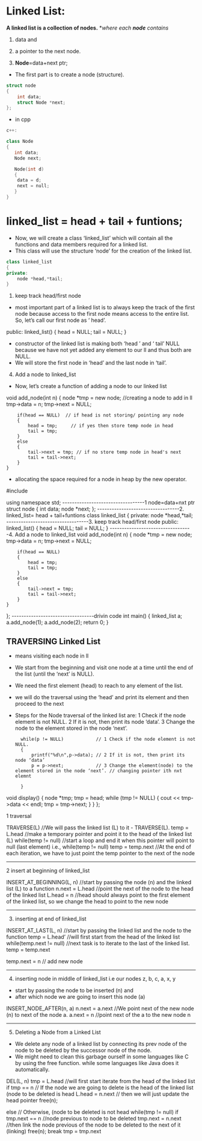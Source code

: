 
# Linked List:
**A linked list is a collection of nodes.**
**where each ***node** contains**

1. data and
2. a pointer to the next node.

1. **Node**=data+next ptr; 

* The first part is to create a node (structure).

``` c
struct node
{
    int data;
   	struct Node *next;
};
```

* in cpp

```c++
c++:

class Node
{
   int data;
   Node next;

   Node(int d) 
   {
   	data = d; 
   	next = null; 
   }
}
```


# linked_list = head + tail + funtions;

* Now, we will create a class ‘linked_list’ which will contain all the functions and data members required for a linked list.
* This class will use the structure ‘node’ for the creation of the linked list.

``` c++
class linked_list
{
private:
    node *head,*tail;
}
```


1. keep track head/first node
* most important part of a linked list is to always keep the track of the first node because access to the first node means access to the entire list. 
  So, let’s call our first node as ‘ head’.

public:
    linked_list()
    {
        head = NULL;
        tail = NULL;
    }


* constructor of the linked list is making both ‘head ’ and ‘ tail’ NULL because we have not yet added any element to our ll and thus both are NULL.
* We will store the first node in ‘head’ and the last node in ‘tail’.

4. Add a node to linked_list

* Now, let’s create a function of adding a node to our linked list

void add_node(int n)
    {
        node *tmp = new node; //creating a node to add in ll
        tmp->data = n;
        tmp->next = NULL;

        if(head == NULL)  // if head is not storing/ pointing any node
        {
            head = tmp;		// if yes then store temp node in head
            tail = tmp;
        }
        else
        {
            tail->next = tmp; // if no store temp node in head's next
            tail = tail->next;
        }
    }


  * allocating the space required for a node in heap by the new operator.



#include <iostream>

using namespace std;
----------------------------------1 node=data+nxt ptr
struct node
{
    int data;
    node *next;
};
----------------------------------2. linked_list= head + tail+funtions
class linked_list
{
private:
    node *head,*tail;
----------------------------------3. keep track head/first node
public:
    linked_list()
    {
        head = NULL;
        tail = NULL;
    }
----------------------------------4. Add a node to linked_list
    void add_node(int n)
    {
        node *tmp = new node;
        tmp->data = n;
        tmp->next = NULL;

        if(head == NULL)
        {
            head = tmp;
            tail = tmp;
        }
        else
        {
            tail->next = tmp;
            tail = tail->next;
        }
    }
};
----------------------------------drivin code
int main()
{
    linked_list a;
    a.add_node(1);
    a.add_node(2);
    return 0;
}


TRAVERSING Linked List
-------------------------

* means visiting each node in ll
* We start from the beginning and visit one node at a time until the end of the list (until the ‘next’ is NULL).
* We need the first element (head) to reach to any element of the list.
* we will do the traversal using the ‘head’ and print its element and then proceed to the next
* Steps for the Node traversal of the linked list are:
	1 Check if the node element is not NULL.
	2 If it is not, then print its node ‘data’.
	3 Change the node to the element stored in the node ‘next’.

		while(p != NULL)            // 1 Check if the node element is not NULL.
		{
    		printf("%d\n",p->data); // 2 If it is not, then print its node ‘data’
    		p = p->next;            // 3 Change the element(node) to the element stored in the node ‘next’. // changing pointer ith nxt elemnt

		}

void display()
    {
        node *tmp;
        tmp = head;
        while (tmp != NULL)
        {
            cout << tmp->data << endl;
            tmp = tmp->next;
        }
    }
};


1 traversal

TRAVERSE(L)            //We will pass the linked list (L) to it - TRAVERSE(L).
  temp = L.head        //make a temporary pointer and point it to the head of the linked list (L) 
  while(temp != null)  //start a loop and end it when this pointer will point to null (last element) i.e., while(temp != null)
      temp = temp.next //At the end of each iteration, we have to just point the temp pointer to the next of the node

----------------------------------------------

2 insert at beginning of linked_list

INSERT_AT_BEGINNING(L, n) //start by passing the node (n) and the linked list (L) to a function
  n.next = L.head        //point the next of the node to the head of the linked list
  L.head = n            //head should always point to the first element of the linked list, so we change the head to point to the new node 


-------------------------------------------------
3. inserting at end of linked_list

INSERT_AT_LAST(L, n)		//start by passing the linked list and the node to the function
  temp = L.head’			//will first start from the head of the linked list
  while(temp.next != null) //next task is to iterate to the last of the linked list.
      temp = temp.next

  temp.next = n // add new node

--------------------------------------------------
4. inserting node in middle of linked_list i.e our nodes z, b, c, a, x, y

* start by passing the node to be inserted (n) and 
* after which node we are going to insert this node (a)

INSERT_NODE_AFTER(n, a)
  n.next = a.next //We point next of the new node (n) to next of the node a.
  a.next = n //point next of the a to the new node n


  ----------------------------------------------
5. Deleting a Node from a Linked List

* We delete any node of a linked list by connecting its prev node of the node to be deleted by the successor node of the node.
* We might need to clean this garbage ourself in some languages like C by using the free function.
 while some languages like Java does it automatically.

 DEL(L, n)
  tmp = L.head //will first start iterate from the head of the linked list
  if tmp == n // If the node we are going to delete is the head of the linked list (node to be deleted is head
      L.head = n.next // then we will just update the head pointer 
  		free(n);

  else // Otherwise, (node to be deleted is not head
      while(tmp != null)
          if tmp.next == n //node previous to node to be deleted
              tmp.next = n.next //then link the node previous of the node to be deleted to the next of it (linking)
          	  free(n);
              break
          tmp = tmp.next